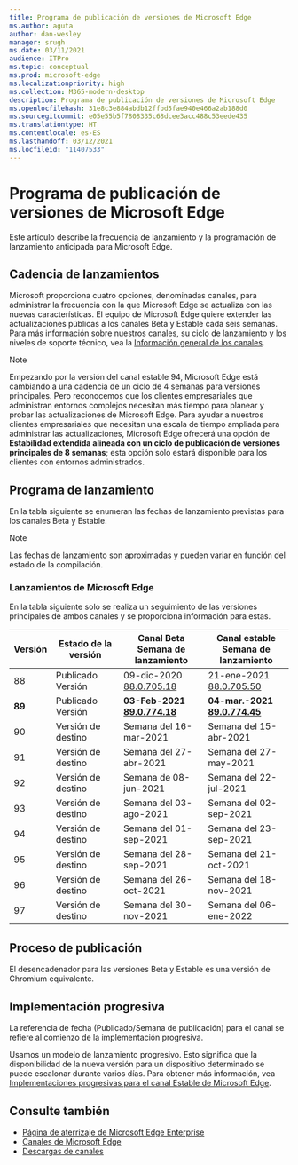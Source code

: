 ```yaml
---
title: Programa de publicación de versiones de Microsoft Edge
ms.author: aguta
author: dan-wesley
manager: srugh
ms.date: 03/11/2021
audience: ITPro
ms.topic: conceptual
ms.prod: microsoft-edge
ms.localizationpriority: high
ms.collection: M365-modern-desktop
description: Programa de publicación de versiones de Microsoft Edge
ms.openlocfilehash: 31e8c3e884abdb12ffbd5fae940e466a2ab188d0
ms.sourcegitcommit: e05e55b5f7808335c68dcee3acc488c53eede435
ms.translationtype: HT
ms.contentlocale: es-ES
ms.lasthandoff: 03/12/2021
ms.locfileid: "11407533"
---
```

# <a name="microsoft-edge-release-schedule"></a>Programa de publicación de versiones de Microsoft Edge

Este artículo describe la frecuencia de lanzamiento y la programación de lanzamiento anticipada para Microsoft Edge.

## <a name="release-cadence"></a>Cadencia de lanzamientos

Microsoft proporciona cuatro opciones, denominadas canales, para administrar la frecuencia con la que Microsoft Edge se actualiza con las nuevas características. El equipo de Microsoft Edge quiere extender las actualizaciones públicas a los canales Beta y Estable cada seis semanas. Para más información sobre nuestros canales, su ciclo de lanzamiento y los niveles de soporte técnico, vea la [Información general de los canales](https://docs.microsoft.com/DeployEdge/microsoft-edge-channels#channel-overview).

> [!NOTE]
> Empezando por la versión del canal estable 94, Microsoft Edge está cambiando a una cadencia de un ciclo de 4 semanas para versiones principales. Pero reconocemos que los clientes empresariales que administran entornos complejos necesitan más tiempo para planear y probar las actualizaciones de Microsoft Edge. Para ayudar a nuestros clientes empresariales que necesitan una escala de tiempo ampliada para administrar las actualizaciones, Microsoft Edge ofrecerá una opción de **Estabilidad extendida alineada con un ciclo de publicación de versiones principales de 8 semanas**; esta opción solo estará disponible para los clientes con entornos administrados.

## <a name="release-schedule"></a>Programa de lanzamiento

En la tabla siguiente se enumeran las fechas de lanzamiento previstas para los canales Beta y Estable.

> [!NOTE]
> Las fechas de lanzamiento son aproximadas y pueden variar en función del estado de la compilación.

### <a name="microsoft-edge-releases"></a>Lanzamientos de Microsoft Edge

En la tabla siguiente solo se realiza un seguimiento de las versiones principales de ambos canales y se proporciona información para estas.

| Versión | Estado de la versión | Canal Beta<br>Semana de lanzamiento | Canal estable<br>Semana de lanzamiento |
|---------|-----|------|--------|
| 88 | Publicado<br>Versión | 09-dic-2020<br>[88.0.705.18](https://docs.microsoft.com/deployedge/microsoft-edge-relnote-beta-channel#version-88070518-december-9) | 21-ene-2021<br>[88.0.705.50](https://docs.microsoft.com/deployedge/microsoft-edge-relnote-stable-channel#version-88070550-january-21)|
| **89** | Publicado<br>Versión | **03-Feb-2021**<br>**[89.0.774.18](https://docs.microsoft.com/deployedge/microsoft-edge-relnote-beta-channel#version-89077418-february-3)** | **04-mar.-2021**<br>**[89.0.774.45](https://docs.microsoft.com/deployedge/microsoft-edge-relnote-stable-channel#version-89077445-march-21)** |
| 90 | Versión de destino | Semana del 16-mar-2021 | Semana del 15-abr-2021 |
| 91 | Versión de destino | Semana del 27-abr-2021 | Semana del 27-may-2021 |
| 92 | Versión de destino | Semana de 08-jun-2021 | Semana del 22-jul-2021 |
| 93 | Versión de destino | Semana del 03-ago-2021 | Semana del 02-sep-2021 |
| 94 | Versión de destino | Semana del 01-sep-2021 | Semana del 23-sep-2021 |
| 95 | Versión de destino | Semana del 28-sep-2021 | Semana del 21-oct-2021 |
| 96 | Versión de destino | Semana del 26-oct-2021 | Semana del 18-nov-2021 |
| 97 | Versión de destino | Semana del 30-nov-2021 | Semana del 06-ene-2022 |

## <a name="release-process"></a>Proceso de publicación

El desencadenador para las versiones Beta y Estable es una versión de Chromium equivalente.

## <a name="progressive-rollouts"></a>Implementación progresiva

La referencia de fecha (Publicado/Semana de publicación) para el canal se refiere al comienzo de la implementación progresiva.

Usamos un modelo de lanzamiento progresivo. Esto significa que la disponibilidad de la nueva versión para un dispositivo determinado se puede escalonar durante varios días. Para obtener más información, vea [Implementaciones progresivas para el canal Estable de Microsoft Edge](microsoft-edge-update-progressive-rollout.md).

## <a name="see-also"></a>Consulte también

- [Página de aterrizaje de Microsoft Edge Enterprise](https://aka.ms/EdgeEnterprise)
- [Canales de Microsoft Edge](microsoft-edge-channels.md)
- [Descargas de canales](https://www.microsoft.com/edge/business/download)